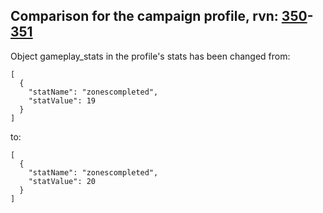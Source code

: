 ## Comparison for the campaign profile, rvn: [350](https://github.com/PRO100KatYT/FortniteProfileRevisions/tree/main/profiles/campaign/350%20campaign.json)-[351](https://github.com/PRO100KatYT/FortniteProfileRevisions/tree/main/profiles/campaign/351%20campaign.json)

Object gameplay_stats in the profile's stats has been changed from:

```
[
  {
    "statName": "zonescompleted",
    "statValue": 19
  }
]
```

to:

```
[
  {
    "statName": "zonescompleted",
    "statValue": 20
  }
]
```

<br><br>
